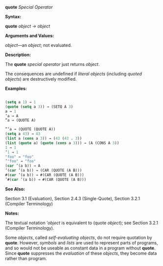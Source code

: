 **quote** *Special Operator* 



**Syntax:** 



**quote** *object → object* 



**Arguments and Values:** 



*object*—an *object*; not evaluated. 



**Description:** 



The **quote** *special operator* just returns *object*. 



The consequences are undefined if *literal objects* (including *quoted objects*) are destructively modified. 



**Examples:**
```lisp
 
(setq a 1) → 1 
(quote (setq a 3)) → (SETQ A 3) 
a → 1 
’a → A 
”a → (QUOTE A)  

”’a → (QUOTE (QUOTE A)) 
(setq a 43) → 43 
(list a (cons a 3)) → (43 (43 . 3)) 
(list (quote a) (quote (cons a 3))) → (A (CONS A 3)) 
1 → 1 
’1 → 1 
"foo" → "foo" 
’"foo" → "foo" 
(car ’(a b)) → A 
’(car ’(a b)) → (CAR (QUOTE (A B))) 
#(car ’(a b)) → #(CAR (QUOTE (A B))) 
’#(car ’(a b)) → #(CAR (QUOTE (A B))) 

```
**See Also:** 



Section 3.1 (Evaluation), Section 2.4.3 (Single-Quote), Section 3.2.1 (Compiler Terminology) 



**Notes:** 



The textual notation ’*object* is equivalent to (quote *object*); see Section 3.2.1 (Compiler Terminology). 



Some *objects*, called *self-evaluating objects*, do not require quotation by **quote**. However, *symbols* and *lists* are used to represent parts of programs, and so would not be useable as constant data in a program without **quote**. Since **quote** suppresses the *evaluation* of these *objects*, they become data rather than program. 



